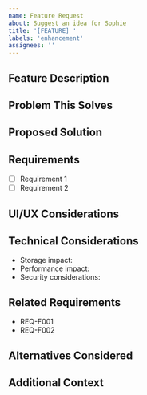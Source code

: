 ```yaml
---
name: Feature Request
about: Suggest an idea for Sophie
title: '[FEATURE] '
labels: 'enhancement'
assignees: ''
---
```


## Feature Description
<!-- A clear and concise description of what feature you'd like -->

## Problem This Solves
<!-- Describe the problem or need this feature addresses -->

## Proposed Solution
<!-- Describe how you think this could be implemented -->

## Requirements
<!-- List any specific requirements for this feature -->
- [ ] Requirement 1
- [ ] Requirement 2

## UI/UX Considerations
<!-- Describe any user interface or experience considerations -->

## Technical Considerations
<!-- List any technical aspects that need to be considered -->
- Storage impact:
- Performance impact:
- Security considerations:

## Related Requirements
<!-- List any existing requirements (REQ-xxx) this feature would help fulfill -->
- REQ-F001
- REQ-F002

## Alternatives Considered
<!-- Describe any alternative solutions you've considered -->

## Additional Context
<!-- Add any other context or screenshots about the feature request here -->